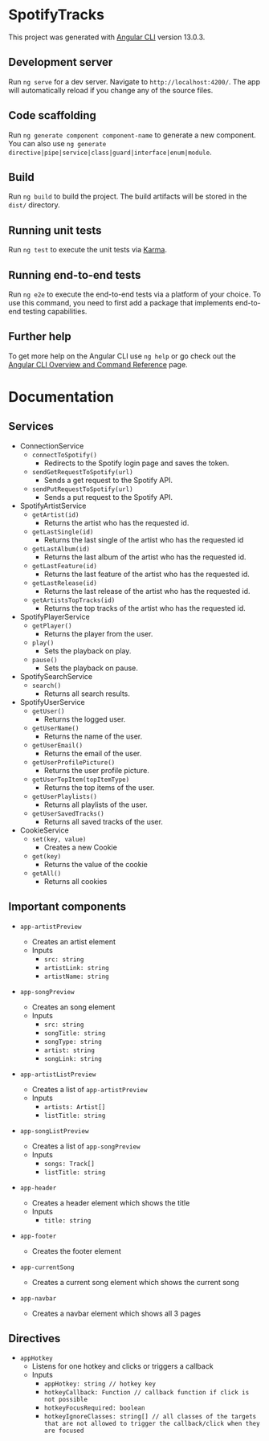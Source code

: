 # SpotifyTracks

This project was generated with [Angular CLI](https://github.com/angular/angular-cli) version 13.0.3.

## Development server

Run `ng serve` for a dev server. Navigate to `http://localhost:4200/`. The app will automatically reload if you change any of the source files.

## Code scaffolding

Run `ng generate component component-name` to generate a new component. You can also use `ng generate directive|pipe|service|class|guard|interface|enum|module`.

## Build

Run `ng build` to build the project. The build artifacts will be stored in the `dist/` directory.

## Running unit tests

Run `ng test` to execute the unit tests via [Karma](https://karma-runner.github.io).

## Running end-to-end tests

Run `ng e2e` to execute the end-to-end tests via a platform of your choice. To use this command, you need to first add a package that implements end-to-end testing capabilities.

## Further help

To get more help on the Angular CLI use `ng help` or go check out the [Angular CLI Overview and Command Reference](https://angular.io/cli) page.


# Documentation

## Services
- ConnectionService
    - `connectToSpotify()`
        - Redirects to the Spotify login page and saves the token.
    - `sendGetRequestToSpotify(url)`      
        - Sends a get request to the Spotify API.
    - `sendPutRequestToSpotify(url)`
        - Sends a put request to the Spotify API.
- SpotifyArtistService
    - `getArtist(id)`
        - Returns the artist who has the requested id.
    - `getLastSingle(id)`
        - Returns the last single of the artist who has the requested id
    - `getLastAlbum(id)`
        - Returns the last album of the artist who has the requested id.
    - `getLastFeature(id)`
        - Returns the last feature of the artist who has the requested id.
    - `getLastRelease(id)`
        - Returns the last release of the artist who has the requested id.
    - `getArtistsTopTracks(id)`
        - Returns the top tracks of the artist who has the requested id.
- SpotifyPlayerService
    - `getPlayer()`
        - Returns the player from the user.
    - `play()`
        - Sets the playback on play.
    - `pause()`
        - Sets the playback on pause.
- SpotifySearchService
    - `search()`
        - Returns all search results.
- SpotifyUserService
    - `getUser()`
        - Returns the logged user.
    - `getUserName()`
        - Returns the name of the user.
    - `getUserEmail()`
        - Returns the email of the user.
    - `getUserProfilePicture()`
        - Returns the user profile picture.
    - `getUserTopItem(topItemType)`
        - Returns the top items of the user.
    - `getUserPlaylists()`
        - Returns all playlists of the user.
    - `getUserSavedTracks()`
        - Returns all saved tracks of the user.
- CookieService
    - `set(key, value)`
        - Creates a new Cookie
    - `get(key)`
        - Returns the value of the cookie
    - `getAll()`
        - Returns all cookies

## Important components

- `app-artistPreview`
    - Creates an artist element
    - Inputs
        - `src: string`
        - `artistLink: string`
        - `artistName: string`
- `app-songPreview`
    - Creates an song element
    - Inputs
        - `src: string`
        - `songTitle: string`
        - `songType: string`
        - `artist: string`
        - `songLink: string`
- `app-artistListPreview`
    - Creates a list of `app-artistPreview`
    - Inputs
        - `artists: Artist[]`
        - `listTitle: string`
- `app-songListPreview`
    - Creates a list of `app-songPreview`
    - Inputs
        - `songs: Track[]`
        - `listTitle: string`

- `app-header`
    - Creates a header element which shows the title
    - Inputs
        - `title: string`
- `app-footer`
    - Creates the footer element
- `app-currentSong`
    - Creates a current song element which shows the current song
- `app-navbar`
    - Creates a navbar element which shows all 3 pages

## Directives

- `appHotkey`
    - Listens for one hotkey and clicks or triggers a callback
    - Inputs
        - `appHotkey: string // hotkey key`
        - `hotkeyCallback: Function // callback function if click is not possible`
        - `hotkeyFocusRequired: boolean`
        - `hotkeyIgnoreClasses: string[] // all classes of the targets that are not allowed to trigger the callback/click when they are focused`
